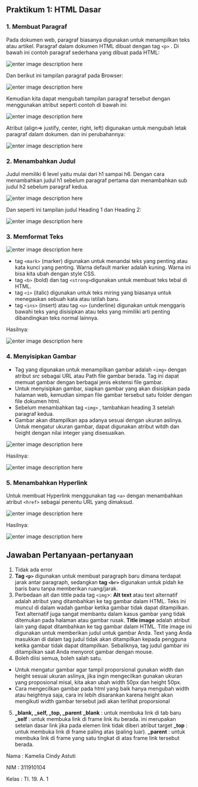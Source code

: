 ## Praktikum 1: HTML Dasar

### 1. Membuat Paragraf
Pada dokumen web, paragraf biasanya digunakan untuk menampilkan teks atau artikel. Paragraf dalam dokumen HTML dibuat dengan tag `<p>` .
Di bawah ini contoh paragraf sederhana yang dibuat pada HTML:

![enter image description here](https://github.com/kameliacindy/Lab1Web/blob/main/img/kodepar1.PNG)

Dan berikut ini tampilan paragraf pada Browser:

![enter image description here](https://github.com/kameliacindy/Lab1Web/blob/main/img/paragraf1.PNG)

Kemudian kita dapat mengubah tampilan paragraf tersebut dengan menggunakan atribut seperti contoh di bawah ini:

![enter image description here](https://github.com/kameliacindy/Lab1Web/blob/main/img/kodepar2.PNG)

Atribut (align=> justify, center, right, left) digunakan untuk mengubah letak paragraf dalam dokumen.
dan ini perubahannya:

![enter image description here](https://github.com/kameliacindy/Lab1Web/blob/main/img/paragraf2.PNG)

### 2. Menambahkan Judul
Judul memiliki 6 level yaitu mulai dari h1 sampai h6. Dengan cara  menambahkan judul h1 sebelum paragraf pertama dan menambahkan sub judul h2 sebelum paragraf kedua.

![enter image description here](https://github.com/kameliacindy/Lab1Web/blob/main/img/kodejudul.PNG)

 Dan seperti ini tampilan judul Heading 1 dan Heading 2:
 
 ![enter image description here](https://github.com/kameliacindy/Lab1Web/blob/main/img/judul.PNG)
 
### 3. Memformat Teks

![enter image description here](https://github.com/kameliacindy/Lab1Web/blob/main/img/kodeformat.PNG)

 - tag `<mark>` (marker) digunakan untuk menandai teks yang penting atau kata kunci yang penting. Warna default marker adalah kuning. Warna ini bisa kita ubah dengan style CSS.
 - tag `<b>` (bold) dan tag `<strong>`digunakan untuk membuat teks tebal di HTML.
 - tag `<i>` (italic) digunakan untuk teks miring yang biasanya untuk menegaskan sebuah kata atau istilah baru.
 - tag `<ins>` (insert) atau tag `<u>` (underline) digunakan untuk menggaris bawahi teks yang disisipkan atau teks yang mimiliki arti penting dibandingkan teks normal lainnya.
 
 Hasilnya:
 
 ![enter image description here](https://github.com/kameliacindy/Lab1Web/blob/main/img/format.PNG)

### 4. Menyisipkan Gambar

 - Tag yang digunakan untuk menampilkan gambar adalah `<img>` dengan atribut _src_ sebagai URL atau Path file gambar berada. Tag ini dapat memuat gambar dengan berbagai jenis ekstensi file gambar.
 - Untuk menyisipkan gambar, siapkan gambar yang akan disisipkan pada halaman web, kemudian simpan file gambar tersebut satu folder dengan file dokumen html. 
 - Sebelum menambahkan tag `<img>` , tambahkan heading 3 setelah paragraf kedua.
 - Gambar akan ditampilkan apa adanya sesuai dengan ukuran aslinya. Untuk mengatur ukuran gambar, dapat digunakan atribut witdh dan height dengan nilai integer yang disesuaikan.
 
 ![enter image description here](https://github.com/kameliacindy/Lab1Web/blob/main/img/kodesisip.PNG)
 
Hasilnya:

![enter image description here](https://github.com/kameliacindy/Lab1Web/blob/main/img/sisipgambar.PNG)

### 5. Menambahkan Hyperlink
Untuk membuat Hyperlink menggunakan tag `<a>` dengan menambahkan atribut `<href>` sebagai penentu URL yang dimaksud.

![enter image description here](https://github.com/kameliacindy/Lab1Web/blob/main/img/kodelink.PNG)

Hasilnya:

![enter image description here](https://github.com/kameliacindy/Lab1Web/blob/main/img/link.PNG)



## Jawaban Pertanyaan-pertanyaan
1. Tidak ada error
2. **Tag `<p>`** digunakan untuk membuat paragraph baru dimana terdapat jarak antar paragraph, sedangkan **tag `<br>`** digunakan untuk pidah ke baris baru tanpa memberikan ruang/jarak.
3. Perbedaan alt dan tittle pada tag `<img`>:
**Alt text** atau text alternatif adalah atribut yang ditambahkan ke tag gambar dalam HTML. Teks ini muncul di dalam wadah gambar ketika gambar tidak dapat ditampilkan. Text alternatif juga sangat membantu dalam kasus gambar yang tidak ditemukan pada halaman atau gambar rusak.
**Title image** adalah atribut lain yang dapat ditambahkan ke tag gambar dalam HTML. Title image ini digunakan untuk memberikan judul untuk gambar Anda. Text yang Anda masukkan di dalam tag judul tidak akan ditampilkan kepada pengguna ketika gambar tidak dapat ditampilkan. Sebaliknya, tag judul gambar ini ditampilkan saat Anda menyorot gambar dengan mouse.
4. Boleh diisi semua, boleh salah satu.
 - Untuk mengatur gambar agar tampil proporsional gunakan width dan height sesuai ukuran aslinya, jika ingin mengecilkan gunakan ukuran yang proposional misal, kita akan ubah width 50px dan height 50px.
 - Cara mengecilkan gambar pada html yang baik hanya mengubah width atau heightnya saja, cara ini lebih disarankan karena height akan mengikuti width gambar tersebut jadi akan terlihat proporsional
5. **_blank, _self, _top, _parent**
**_blank** : untuk membuka link di tab baru
**_self** : untuk membuka link di frame link itu berada. ini merupakan setelan dasar link jika pada elemen link tidak diberi atribut target
**_top** : untuk membuka link di frame paling atas (paling luar).
**_parent** : untuk membuka link di frame yang satu tingkat di atas frame link tersebut berada.



Nama	: Kamelia Cindy Astuti

NIM	: 311910104

Kelas	: TI. 19. A. 1

